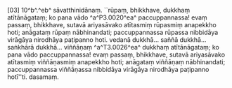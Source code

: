 [03] 10^b^.^eb^ sāvatthinidānaṃ. ``rūpaṃ, bhikkhave, dukkhaṃ atītānāgataṃ; ko pana vādo  ^a^P3.0020^ea^ paccuppannassa! evaṃ passaṃ, bhikkhave, sutavā ariyasāvako atītasmiṃ rūpasmiṃ  anapekkho hoti; anāgataṃ rūpaṃ nābhinandati; paccuppannassa rūpassa nibbidāya virāgāya  nirodhāya paṭipanno hoti. vedanā dukkhā... saññā dukkhā... saṅkhārā dukkhā... viññāṇaṃ   ^a^T3.0026^ea^   dukkhaṃ atītānāgataṃ; ko pana vādo paccuppannassa! evaṃ passaṃ, bhikkhave, sutavā ariyasāvako  atītasmiṃ viññāṇasmiṃ anapekkho hoti; anāgataṃ viññāṇaṃ nābhinandati; paccuppannassa  viññāṇassa nibbidāya virāgāya nirodhāya paṭipanno hotī''ti. dasamaṃ.